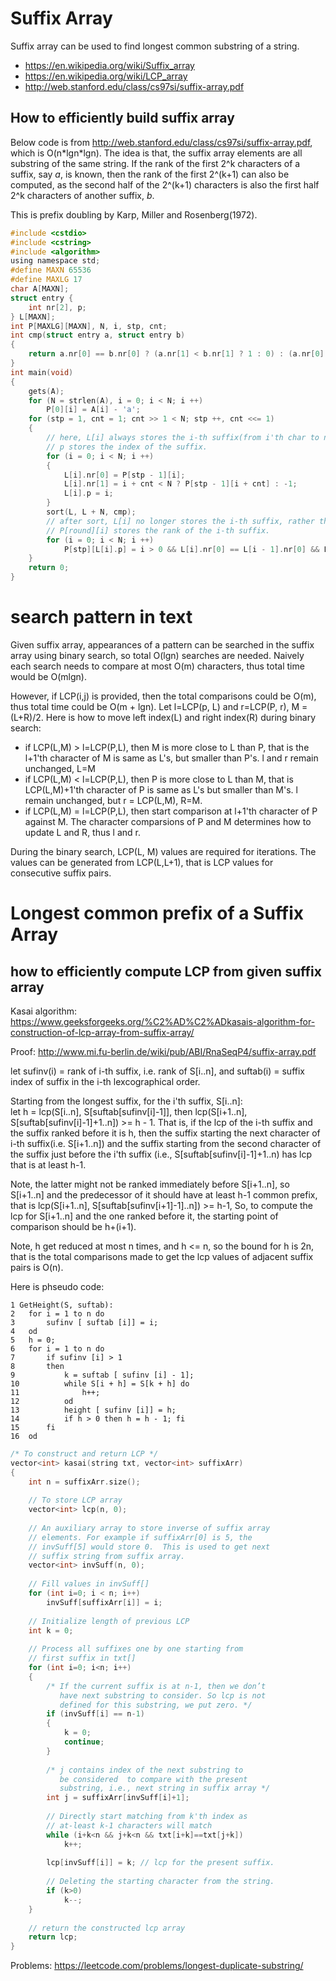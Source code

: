 # Suffix Array
Suffix array can be used to find longest common substring of a string.
* https://en.wikipedia.org/wiki/Suffix_array
* https://en.wikipedia.org/wiki/LCP_array
* http://web.stanford.edu/class/cs97si/suffix-array.pdf

## How to efficiently build suffix array
Below code is from http://web.stanford.edu/class/cs97si/suffix-array.pdf, which is O(n\*lgn\*lgn). The idea is that, the suffix array elements are all substring of the same string. If the rank of the first 2^k characters of a suffix, say *a*, is known, then the rank of the first 2^(k+1) can also be computed, as the second half of the 2^(k+1) characters is also the first half 2^k characters of another suffix, *b*.

This is prefix doubling by Karp, Miller and Rosenberg(1972).

```c
#include <cstdio>
#include <cstring>
#include <algorithm>
using namespace std;
#define MAXN 65536
#define MAXLG 17
char A[MAXN];
struct entry {
    int nr[2], p;
} L[MAXN];
int P[MAXLG][MAXN], N, i, stp, cnt;
int cmp(struct entry a, struct entry b)
{
    return a.nr[0] == b.nr[0] ? (a.nr[1] < b.nr[1] ? 1 : 0) : (a.nr[0] < b.nr[0] ? 1 : 0);
}
int main(void)
{
    gets(A);
    for (N = strlen(A), i = 0; i < N; i ++)
        P[0][i] = A[i] - 'a';
    for (stp = 1, cnt = 1; cnt >> 1 < N; stp ++, cnt <<= 1)
    {
        // here, L[i] always stores the i-th suffix(from i'th char to n-1'th)
        // p stores the index of the suffix.
        for (i = 0; i < N; i ++)
        {
            L[i].nr[0] = P[stp - 1][i];
            L[i].nr[1] = i + cnt < N ? P[stp - 1][i + cnt] : -1;
            L[i].p = i;
        }
        sort(L, L + N, cmp);
        // after sort, L[i] no longer stores the i-th suffix, rather the suffix that ranks (lexicographically) the i-th.
        // P[round][i] stores the rank of the i-th suffix.
        for (i = 0; i < N; i ++)
            P[stp][L[i].p] = i > 0 && L[i].nr[0] == L[i - 1].nr[0] && L[i].nr[1] == L[i - 1].nr[1] ? P[stp][L[i - 1].p] : i;
    }
    return 0;
}
```
# search pattern in text
Given suffix array, appearances of a pattern can be searched in the suffix array using binary search, so total O(lgn) searches are needed. Naively each search needs to compare at most O(m) characters, thus total time would be O(mlgn).

However, if LCP(i,j) is provided, then the total comparisons could be O(m), thus total time could be O(m + lgn). Let l=LCP(p, L) and r=LCP(P, r), M = (L+R)/2. Here is how to move left index(L) and right index(R) during binary search:
* if LCP(L,M) > l=LCP(P,L), then M is more close to L than P, that is the l+1'th character of M is same as L's, but smaller than P's. l and r remain unchanged, L=M
* if LCP(L,M) < l=LCP(P,L), then P is more close to L than M, that is LCP(L,M)+1'th character of P is same as L's but smaller than M's. l remain unchanged, but r = LCP(L,M), R=M.
* if LCP(L,M) = l=LCP(P,L), then start comparison at l+1'th character of P against M. The character comparsions of P and M determines how to update L and R, thus l and r.

During the binary search, LCP(L, M) values are required for iterations. The values can be generated from LCP(L,L+1), that is LCP values for consecutive suffix pairs.

# Longest common prefix of a Suffix Array
## how to efficiently compute LCP from given suffix array
Kasai algorithm: https://www.geeksforgeeks.org/%C2%AD%C2%ADkasais-algorithm-for-construction-of-lcp-array-from-suffix-array/

Proof: http://www.mi.fu-berlin.de/wiki/pub/ABI/RnaSeqP4/suffix-array.pdf

let sufinv(i) = rank of i-th suffix, i.e. rank of S[i..n], and suftab(i) = suffix index of suffix in the i-th lexcographical order. 

Starting from the longest suffix, for the i'th suffix, S[i..n]:<br>
let h = lcp(S[i..n], S[suftab[sufinv[i]-1]], then lcp(S[i+1..n], S[suftab[sufinv[i]-1]+1..n]) >= h - 1. That is, if the lcp of the i-th suffix and the suffix ranked before it is h, then the suffix starting the next character of i-th suffix(i.e. S[i+1..n]) and the suffix starting from the second character of the suffix just before the i'th suffix (i.e., S[suftab[sufinv[i]-1]+1..n) has lcp that is at least h-1. 

Note, the latter might not be ranked immediately before S[i+1..n], so S[i+1..n] and the predecessor of it should have at least h-1 common prefix, that is lcp(S[i+1..n], S[suftab[sufinv[i+1]-1]..n]) >= h-1, So, to compute the lcp for S[i+1..n] and the one ranked before it, the starting point of comparison should be h+(i+1).

Note, h get reduced at most n times, and h <= n, so the bound for h is 2n, that is the total comparisons made to get the lcp values of adjacent suffix pairs is O(n).

Here is phseudo code:
```code
1 GetHeight(S, suftab):
2   for i = 1 to n do
3       sufinv [ suftab [i]] = i;
4   od
5   h = 0;
6   for i = 1 to n do
7       if sufinv [i] > 1
8       then
9           k = suftab [ sufinv [i] - 1];
10          while S[i + h] = S[k + h] do
11              h++;
12          od
13          height [ sufinv [i]] = h;
14          if h > 0 then h = h - 1; fi
15      fi
16  od
```

```c++
/* To construct and return LCP */
vector<int> kasai(string txt, vector<int> suffixArr) 
{ 
    int n = suffixArr.size(); 
  
    // To store LCP array 
    vector<int> lcp(n, 0); 
  
    // An auxiliary array to store inverse of suffix array 
    // elements. For example if suffixArr[0] is 5, the 
    // invSuff[5] would store 0.  This is used to get next 
    // suffix string from suffix array. 
    vector<int> invSuff(n, 0); 
  
    // Fill values in invSuff[] 
    for (int i=0; i < n; i++) 
        invSuff[suffixArr[i]] = i; 
  
    // Initialize length of previous LCP 
    int k = 0; 
  
    // Process all suffixes one by one starting from 
    // first suffix in txt[] 
    for (int i=0; i<n; i++) 
    { 
        /* If the current suffix is at n-1, then we don’t 
           have next substring to consider. So lcp is not 
           defined for this substring, we put zero. */
        if (invSuff[i] == n-1) 
        { 
            k = 0; 
            continue; 
        } 
  
        /* j contains index of the next substring to 
           be considered  to compare with the present 
           substring, i.e., next string in suffix array */
        int j = suffixArr[invSuff[i]+1]; 
  
        // Directly start matching from k'th index as 
        // at-least k-1 characters will match 
        while (i+k<n && j+k<n && txt[i+k]==txt[j+k]) 
            k++; 
  
        lcp[invSuff[i]] = k; // lcp for the present suffix. 
  
        // Deleting the starting character from the string. 
        if (k>0) 
            k--; 
    } 
  
    // return the constructed lcp array 
    return lcp; 
}
```

Problems:
https://leetcode.com/problems/longest-duplicate-substring/
